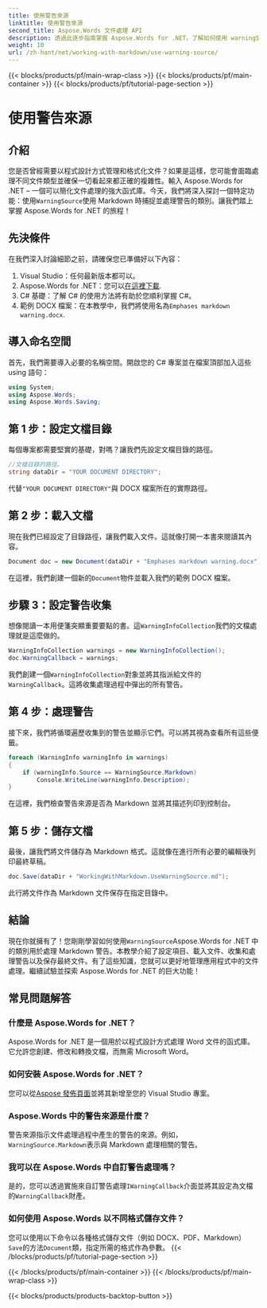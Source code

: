 ```yaml
---
title: 使用警告來源
linktitle: 使用警告來源
second_title: Aspose.Words 文件處理 API
description: 透過此逐步指南掌握 Aspose.Words for .NET，了解如何使用 warningSource 類別處理 Markdown 警告。非常適合 C# 開發人員。
weight: 10
url: /zh-hant/net/working-with-markdown/use-warning-source/
---
```


{{< blocks/products/pf/main-wrap-class >}}
{{< blocks/products/pf/main-container >}}
{{< blocks/products/pf/tutorial-page-section >}}

# 使用警告來源

## 介紹

您是否曾經需要以程式設計方式管理和格式化文件？如果是這樣，您可能會面臨處理不同文件類型並確保一切看起來都正確的複雜性。輸入 Aspose.Words for .NET – 一個可以簡化文件處理的強大函式庫。今天，我們將深入探討一個特定功能：使用`WarningSource`使用 Markdown 時捕捉並處理警告的類別。讓我們踏上掌握 Aspose.Words for .NET 的旅程！

## 先決條件

在我們深入討論細節之前，請確保您已準備好以下內容：

1. Visual Studio：任何最新版本都可以。
2.  Aspose.Words for .NET：您可以[在這裡下載](https://releases.aspose.com/words/net/).
3. C# 基礎：了解 C# 的使用方法將有助於您順利掌握 C#。
4. 範例 DOCX 檔案：在本教學中，我們將使用名為`Emphases markdown warning.docx`.

## 導入命名空間

首先，我們需要導入必要的名稱空間。開啟您的 C# 專案並在檔案頂部加入這些 using 語句：

```csharp
using System;
using Aspose.Words;
using Aspose.Words.Saving;
```

## 第 1 步：設定文檔目錄

每個專案都需要堅實的基礎，對嗎？讓我們先設定文檔目錄的路徑。

```csharp
//文檔目錄的路徑。
string dataDir = "YOUR DOCUMENT DIRECTORY";
```

代替`"YOUR DOCUMENT DIRECTORY"`與 DOCX 檔案所在的實際路徑。

## 第 2 步：載入文檔

現在我們已經設定了目錄路徑，讓我們載入文件。這就像打開一本書來閱讀其內容。

```csharp
Document doc = new Document(dataDir + "Emphases markdown warning.docx");
```

在這裡，我們創建一個新的`Document`物件並載入我們的範例 DOCX 檔案。

## 步驟 3：設定警告收集

想像閱讀一本用便箋突顯重要要點的書。這`WarningInfoCollection`我們的文檔處理就是這麼做的。

```csharp
WarningInfoCollection warnings = new WarningInfoCollection();
doc.WarningCallback = warnings;
```

我們創建一個`WarningInfoCollection`對象並將其指派給文件的`WarningCallback`。這將收集處理過程中彈出的所有警告。

## 第 4 步：處理警告

接下來，我們將循環遍歷收集到的警告並顯示它們。可以將其視為查看所有這些便籤。

```csharp
foreach (WarningInfo warningInfo in warnings)
{
    if (warningInfo.Source == WarningSource.Markdown)
        Console.WriteLine(warningInfo.Description);
}
```

在這裡，我們檢查警告來源是否為 Markdown 並將其描述列印到控制台。

## 第 5 步：儲存文檔

最後，讓我們將文件儲存為 Markdown 格式。這就像在進行所有必要的編輯後列印最終草稿。

```csharp
doc.Save(dataDir + "WorkingWithMarkdown.UseWarningSource.md");
```

此行將文件作為 Markdown 文件保存在指定目錄中。

## 結論

現在你就擁有了！您剛剛學習如何使用`WarningSource`Aspose.Words for .NET 中的類別用於處理 Markdown 警告。本教學介紹了設定項目、載入文件、收集和處理警告以及保存最終文件。有了這些知識，您就可以更好地管理應用程式中的文件處理。繼續試驗並探索 Aspose.Words for .NET 的巨大功能！

## 常見問題解答

### 什麼是 Aspose.Words for .NET？
Aspose.Words for .NET 是一個用於以程式設計方式處理 Word 文件的函式庫。它允許您創建、修改和轉換文檔，而無需 Microsoft Word。

### 如何安裝 Aspose.Words for .NET？
您可以從[Aspose 發佈頁面](https://releases.aspose.com/words/net/)並將其新增至您的 Visual Studio 專案。

### Aspose.Words 中的警告來源是什麼？
警告來源指示文件處理過程中產生的警告的來源。例如，`WarningSource.Markdown`表示與 Markdown 處理相關的警告。

### 我可以在 Aspose.Words 中自訂警告處理嗎？
是的，您可以透過實施來自訂警告處理`IWarningCallback`介面並將其設定為文檔的`WarningCallback`財產。

### 如何使用 Aspose.Words 以不同格式儲存文件？
您可以使用以下命令以各種格式儲存文件（例如 DOCX、PDF、Markdown）`Save`的方法`Document`類，指定所需的格式作為參數。
{{< /blocks/products/pf/tutorial-page-section >}}

{{< /blocks/products/pf/main-container >}}
{{< /blocks/products/pf/main-wrap-class >}}

{{< blocks/products/products-backtop-button >}}
